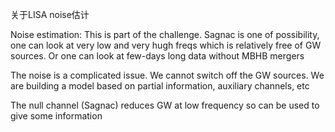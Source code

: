 关于LISA noise估计

Noise estimation: This is part of the challenge. Sagnac is one of possibility, one can look at very low and very hugh freqs which is relatively free of GW sources. Or one can look at few-days long data without MBHB mergers

The noise is a complicated issue. We cannot switch off the GW sources. We are building a model based on partial information, auxiliary channels, etc



The null channel (Sagnac) reduces GW at low frequency so can be used to give some information